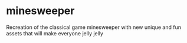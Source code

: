 # minesweeper
Recreation of the classical game minesweeper with new unique and fun assets that will make everyone jelly jelly
